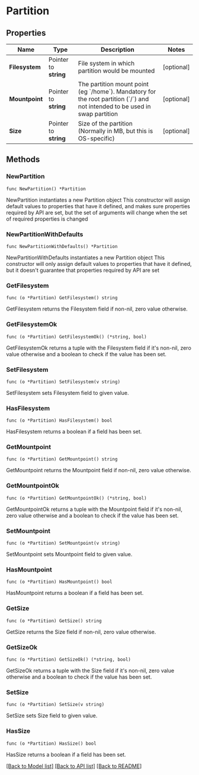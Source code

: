 # Partition

## Properties

Name | Type | Description | Notes
------------ | ------------- | ------------- | -------------
**Filesystem** | Pointer to **string** | File system in which partition would be mounted | [optional] 
**Mountpoint** | Pointer to **string** | The partition mount point (eg &#x60;/home&#x60;). Mandatory for the root partition (&#x60;/&#x60;) and not intended to be used in swap partition | [optional] 
**Size** | Pointer to **string** | Size of the partition (Normally in MB, but this is OS-specific) | [optional] 

## Methods

### NewPartition

`func NewPartition() *Partition`

NewPartition instantiates a new Partition object
This constructor will assign default values to properties that have it defined,
and makes sure properties required by API are set, but the set of arguments
will change when the set of required properties is changed

### NewPartitionWithDefaults

`func NewPartitionWithDefaults() *Partition`

NewPartitionWithDefaults instantiates a new Partition object
This constructor will only assign default values to properties that have it defined,
but it doesn't guarantee that properties required by API are set

### GetFilesystem

`func (o *Partition) GetFilesystem() string`

GetFilesystem returns the Filesystem field if non-nil, zero value otherwise.

### GetFilesystemOk

`func (o *Partition) GetFilesystemOk() (*string, bool)`

GetFilesystemOk returns a tuple with the Filesystem field if it's non-nil, zero value otherwise
and a boolean to check if the value has been set.

### SetFilesystem

`func (o *Partition) SetFilesystem(v string)`

SetFilesystem sets Filesystem field to given value.

### HasFilesystem

`func (o *Partition) HasFilesystem() bool`

HasFilesystem returns a boolean if a field has been set.

### GetMountpoint

`func (o *Partition) GetMountpoint() string`

GetMountpoint returns the Mountpoint field if non-nil, zero value otherwise.

### GetMountpointOk

`func (o *Partition) GetMountpointOk() (*string, bool)`

GetMountpointOk returns a tuple with the Mountpoint field if it's non-nil, zero value otherwise
and a boolean to check if the value has been set.

### SetMountpoint

`func (o *Partition) SetMountpoint(v string)`

SetMountpoint sets Mountpoint field to given value.

### HasMountpoint

`func (o *Partition) HasMountpoint() bool`

HasMountpoint returns a boolean if a field has been set.

### GetSize

`func (o *Partition) GetSize() string`

GetSize returns the Size field if non-nil, zero value otherwise.

### GetSizeOk

`func (o *Partition) GetSizeOk() (*string, bool)`

GetSizeOk returns a tuple with the Size field if it's non-nil, zero value otherwise
and a boolean to check if the value has been set.

### SetSize

`func (o *Partition) SetSize(v string)`

SetSize sets Size field to given value.

### HasSize

`func (o *Partition) HasSize() bool`

HasSize returns a boolean if a field has been set.


[[Back to Model list]](../README.md#documentation-for-models) [[Back to API list]](../README.md#documentation-for-api-endpoints) [[Back to README]](../README.md)


